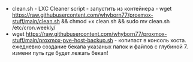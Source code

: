 * clean.sh - LXC Cleaner script -	запустить из контейнера - wget https://raw.githubusercontent.com/whyborn77/proxmox-stuff/main/clean.sh && chmod +x clean.sh && sudo mv clean.sh /etc/cron.weekly/ 
* wget https://raw.githubusercontent.com/whyborn77/proxmox-stuff/main/proxmox-pve-host-backup.sh - копипаст в консоль хоста. ежедневно создание бекапа указаных папок и файлов с глубиной 7. измени путь где будет лежать бекап!
